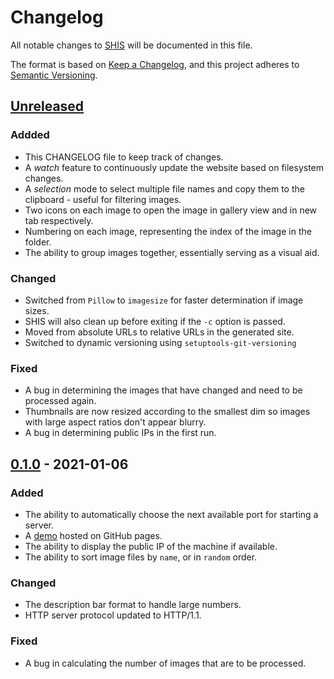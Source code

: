 # Changelog
All notable changes to [SHIS](https://github.com/nikhilweee/shis) will be documented in this file.

The format is based on [Keep a Changelog](https://keepachangelog.com/en/1.0.0/),
and this project adheres to [Semantic Versioning](https://semver.org/spec/v2.0.0.html).

## [Unreleased]
### Addded
- This CHANGELOG file to keep track of changes.
- A *watch* feature to continuously update the website based on filesystem changes.
- A *selection* mode to select multiple file names and copy them to the clipboard - useful for filtering images.
- Two icons on each image to open the image in gallery view and in new tab respectively.
- Numbering on each image, representing the index of the image in the folder.
- The ability to group images together, essentially serving as a visual aid.

### Changed
- Switched from `Pillow` to `imagesize` for faster determination if image sizes.
- SHIS will also clean up before exiting if the `-c` option is passed.
- Moved from absolute URLs to relative URLs in the generated site.
- Switched to dynamic versioning using `setuptools-git-versioning`

### Fixed
- A bug in determining the images that have changed and need to be processed again.
- Thumbnails are now resized according to the smallest dim so images with large aspect ratios don't appear blurry.
- A bug in determining public IPs in the first run.



## [0.1.0] - 2021-01-06
### Added
- The ability to automatically choose the next available port for starting a server.
- A [demo](https://nikhilweee.github.io/shis) hosted on GitHub pages.
- The ability to display the public IP of the machine if available.
- The ability to sort image files by `name`, or in `random` order.

### Changed
- The description bar format to handle large numbers.
- HTTP server protocol updated to HTTP/1.1.

### Fixed
- A bug in calculating the number of images that are to be processed.

[Unreleased]: https://github.com/nikhilweee/shis/compare/v0.1...HEAD
[0.1.0]: https://github.com/nikhilweee/shis/releases/tag/v0.1